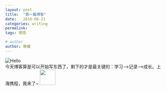 ```yaml
---
layout: post
title:  "第一篇博客"
date:   2016-06-21
categories: writing
permalink: 
tags: 感悟

# author
author: 蔡耀
---
```


![Hello](http://7xrn7f.com1.z0.glb.clouddn.com/16-6-21/58686748.jpg)   <br/>
今天博客算是可以开始写东西了，剩下的才是最关键的：学习-->记录-->成长。上海携程，我来了~
<img src = "http://www.goidea.com.cn/artbk/uploadfile/2013/0607/20130607094957672.png" height = "50px" width = "50px" />
